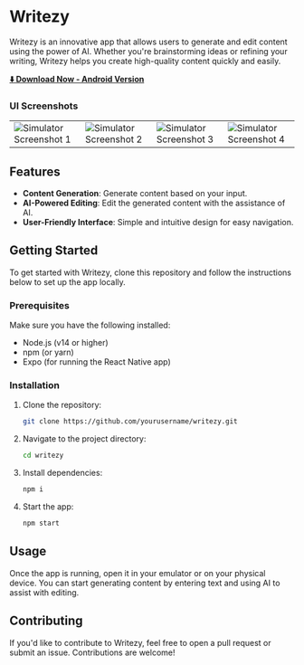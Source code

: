 # Writezy

Writezy is an innovative app that allows users to generate and edit content using the power of AI. Whether you're brainstorming ideas or refining your writing, Writezy helps you create high-quality content quickly and easily.

**[⬇️ Download Now - Android Version](https://www.upload-apk.com/Q9qPOdoQAaOc8Q2)**

### UI Screenshots
<table>
    <tr>
      <td><img src="https://github.com/user-attachments/assets/6b0df7cc-16bf-4cfb-91f0-1fd8f9796b10" alt="Simulator Screenshot 1" /></td>
      <td><img src="https://github.com/user-attachments/assets/704599c1-391c-4b0c-88d3-d48b442c8257" alt="Simulator Screenshot 2" /></td>
      <td><img src="https://github.com/user-attachments/assets/706a563e-55f8-457c-a04f-d296f1b90bc9" alt="Simulator Screenshot 3" /></td>
      <td><img src="https://github.com/user-attachments/assets/6213c9d8-251c-4553-8ca4-257da0a2edd9" alt="Simulator Screenshot 4" /></td>
    </tr>
  </table>
  
## Features

- **Content Generation**: Generate content based on your input.
- **AI-Powered Editing**: Edit the generated content with the assistance of AI.
- **User-Friendly Interface**: Simple and intuitive design for easy navigation.

## Getting Started

To get started with Writezy, clone this repository and follow the instructions below to set up the app locally.

### Prerequisites

Make sure you have the following installed:

- Node.js (v14 or higher)
- npm (or yarn)
- Expo (for running the React Native app)

### Installation

1. Clone the repository:
   ```bash
   git clone https://github.com/yourusername/writezy.git
   ```
2. Navigate to the project directory:
   ```bash
   cd writezy
   ```
3. Install dependencies:
   ```bash
   npm i
   ```
4. Start the app:
   ```bash
   npm start
   ```

## Usage
Once the app is running, open it in your emulator or on your physical device. You can start generating content by entering text and using AI to assist with editing.

## Contributing
If you'd like to contribute to Writezy, feel free to open a pull request or submit an issue. Contributions are welcome!
